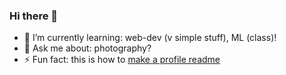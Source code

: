 ### Hi there 👋
- 🌱 I’m currently learning: web-dev (v simple stuff), ML (class)!
- 💬 Ask me about: photography?
- ⚡ Fun fact: this is how to [make a profile readme](https://docs.github.com/en/free-pro-team@latest/github/setting-up-and-managing-your-github-profile/managing-your-profile-readme)

<!--
**benji1123/benji1123** is a ✨ _special_ ✨ repository because its `README.md` (this file) appears on your GitHub profile.

Here are some ideas to get you started:

- 🔭 I’m currently working on ...
- 🌱 I’m currently learning ...
- 👯 I’m looking to collaborate on ...
- 🤔 I’m looking for help with ...
- 💬 Ask me about ...
- 📫 How to reach me: ...
- 😄 Pronouns: ...
- ⚡ Fun fact: ...
-->
